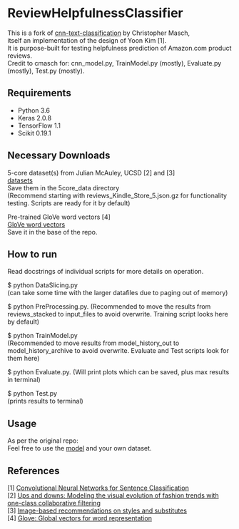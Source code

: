 # ReviewHelpfulnessClassifier
This is a fork of [cnn-text-classification](https://github.com/cmasch/cnn-text-classification) by Christopher Masch,  
itself an implementation of the design of Yoon Kim [1].  
It is purpose-built for testing helpfulness prediction of Amazon.com product reviews.  
Credit to cmasch for: cnn_model.py, TrainModel.py (mostly), Evaluate.py (mostly), Test.py (mostly).  

## Requirements
* Python 3.6
* Keras 2.0.8
* TensorFlow 1.1
* Scikit 0.19.1

## Necessary Downloads
5-core dataset(s) from Julian McAuley, UCSD [2] and [3]  
[datasets](http://jmcauley.ucsd.edu/data/amazon/)<br>
Save them in the 5core_data directory  
(Recommend starting with reviews_Kindle_Store_5.json.gz for functionality testing. Scripts are ready for it by default)  
  
Pre-trained GloVe word vectors [4]  
[GloVe word vectors](http://nlp.stanford.edu/data/glove.6B.zip)<br>
Save it in the base of the repo. 
  
## How to run
Read docstrings of individual scripts for more details on operation.  
  
$ python DataSlicing.py  
(can take some time with the larger datafiles due to paging out of memory)  
  
$ python PreProcessing.py. 
(Recommended to move the results from reviews_stacked to input_files to avoid overwrite. Training script looks here by default)  
  
$ python TrainModel.py  
(Recommended to move results from model_history_out to model_history_archive to avoid overwrite. Evaluate and Test scripts look for them here)  
  
$ python Evaluate.py. 
(Will print plots which can be saved, plus max results in terminal)  
  
$ python Test.py  
(prints results to terminal)  

## Usage
As per the original repo:  
Feel free to use the [model](https://github.com/cmasch/cnn-text-classification/blob/master/cnn_model.py) and your own dataset. 

## References
[1] [Convolutional Neural Networks for Sentence Classification](https://arxiv.org/abs/1408.5882)<br>
[2] [Ups and downs: Modeling the visual evolution of fashion trends with one-class collaborative filtering](https://arxiv.org/pdf/1602.01585.pdf)<br>
[3] [Image-based recommendations on styles and substitutes](https://arxiv.org/pdf/1506.04757.pdf)<br>
[4] [Glove: Global vectors for word representation](http://www.aclweb.org/anthology/D14-1162)<br>
